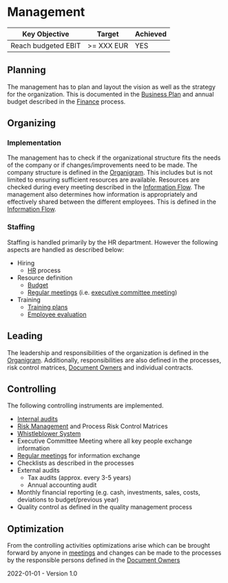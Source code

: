 # Management

| Key Objective       | Target     | Achieved |
| ------------------- | ---------- | -------- |
| Reach budgeted EBIT | >= XXX EUR | YES      |

## Planning

The management has to plan and layout the vision as well as the strategy for the organization. This is documented in the [Business Plan](./Management/Business%20Plan.md) and annual budget described in the [Finance](./06_Finance.md) process. 

## Organizing

### Implementation

The management has to check if the organizational structure fits the needs of the company or if changes/improvements need to be made. The company structure is defined in the [Organigram](./Organigram.md). This includes but is not limited to ensuring sufficient resources are available. Resources are checked during every meeting described in the [Information Flow](./Management/Information%20Flow.md). The management also determines how information is appropriately and effectively shared between the different employees. This is defined in the [Information Flow](./Management/Information%20Flow.md).

### Staffing

Staffing is handled primarily by the HR department. However the following aspects are handled as described below:

* Hiring
  * [HR](./05_HR.md) process
* Resource definition
  * [Budget](./06_Finance.md)
  * [Regular meetings](./Management/Information%20Flow.md) (i.e. [executive committee meeting](./Management/Executive%20Committee%20Minute%20Template.md))
* Training
  * [Training plans](./HR/Onboarding/Sample%20Training%20Plan.md)
  * [Employee evaluation](./HR/Evaluation%20Forms/Employee%20Evaluation%20Form.md)

## Leading

The leadership and responsibilities of the organization is defined in the [Organigram](./Organigram.md). Additionally, responsibilities are also defined in the processes, risk control matrices, [Document Owners](./Document%20Owners.md) and individual contracts.

## Controlling

The following controlling instruments are implemented.

* [Internal audits](./Quality%20Management/Internal%20Quality%Management%Audit%Form.md)
* [Risk Management](./COSO/Risk%20Management) and Process Risk Control Matrices
* [Whistleblower System](../Policies%20&%20Guidelines/Whistleblower%20System.md)
* Executive Committee Meeting where all key people exchange information
* [Regular meetings](./Information%20Flow.md) for information exchange
* Checklists as described in the processes
* External audits
  * Tax audits (approx. every 3-5 years)
  * Annual accounting audit
* Monthly financial reporting (e.g. cash, investments, sales, costs, deviations to budget/previous year)
* Quality control as defined in the quality management process

## Optimization

From the controlling activities optimizations arise which can be brought forward by anyone in [meetings](./Management/Information%20Flow.md) and changes can be made to the processes by the responsible persons defined in the [Document Owners](./Document%20Owners.md)



2022-01-01 - Version 1.0

